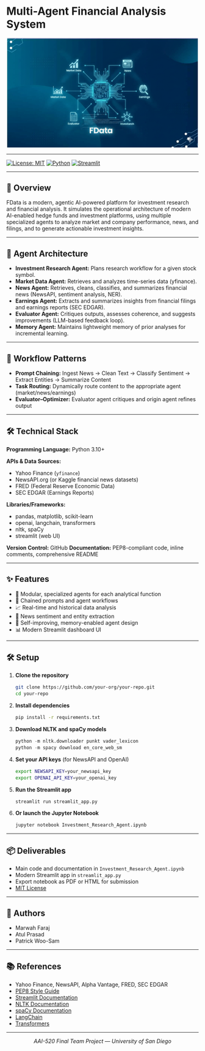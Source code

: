 # Multi-Agent Financial Analysis System

<p align="center">
  <img src="image/multi_agent_system.png" alt="Multi-Agent System Diagram" width="500"/>
</p>

---

[![License: MIT](https://img.shields.io/badge/License-MIT-yellow.svg)](LICENSE)
[![Python](https://img.shields.io/badge/Python-3.10%2B-blue.svg)](https://www.python.org/)
[![Streamlit](https://img.shields.io/badge/Built%20with-Streamlit-ff4b4b.svg?logo=streamlit&logoColor=white)](https://streamlit.io/)

---

## 🚀 Overview
FData is a modern, agentic AI-powered platform for investment research and financial analysis. It simulates the operational architecture of modern AI-enabled hedge funds and investment platforms, using multiple specialized agents to analyze market and company performance, news, and filings, and to generate actionable investment insights.

---

## 🧩 Agent Architecture
- **Investment Research Agent:** Plans research workflow for a given stock symbol.
- **Market Data Agent:** Retrieves and analyzes time-series data (yfinance).
- **News Agent:** Retrieves, cleans, classifies, and summarizes financial news (NewsAPI, sentiment analysis, NER).
- **Earnings Agent:** Extracts and summarizes insights from financial filings and earnings reports (SEC EDGAR).
- **Evaluator Agent:** Critiques outputs, assesses coherence, and suggests improvements (LLM-based feedback loop).
- **Memory Agent:** Maintains lightweight memory of prior analyses for incremental learning.

---

## 🔄 Workflow Patterns
- **Prompt Chaining:** Ingest News → Clean Text → Classify Sentiment → Extract Entities → Summarize Content
- **Task Routing:** Dynamically route content to the appropriate agent (market/news/earnings)
- **Evaluator–Optimizer:** Evaluator agent critiques and origin agent refines output

---

## 🛠️ Technical Stack
**Programming Language:** Python 3.10+

**APIs & Data Sources:**
- Yahoo Finance (`yfinance`)
- NewsAPI.org (or Kaggle financial news datasets)
- FRED (Federal Reserve Economic Data)
- SEC EDGAR (Earnings Reports)

**Libraries/Frameworks:**
- pandas, matplotlib, scikit-learn
- openai, langchain, transformers
- nltk, spaCy
- streamlit (web UI)

**Version Control:** GitHub
**Documentation:** PEP8-compliant code, inline comments, comprehensive README

---

## ✨ Features
- 🤖 Modular, specialized agents for each analytical function
- 🔗 Chained prompts and agent workflows
- 📈 Real-time and historical data analysis
- 📰 News sentiment and entity extraction
- 🧠 Self-improving, memory-enabled agent design
- 📊 Modern Streamlit dashboard UI

---

## 🛠️ Setup
1. **Clone the repository**
   ```bash
   git clone https://github.com/your-org/your-repo.git
   cd your-repo
   ```
2. **Install dependencies**
   ```bash
   pip install -r requirements.txt
   ```
3. **Download NLTK and spaCy models**
   ```python
   python -m nltk.downloader punkt vader_lexicon
   python -m spacy download en_core_web_sm
   ```
4. **Set your API keys** (for NewsAPI and OpenAI)
   ```bash
   export NEWSAPI_KEY=your_newsapi_key
   export OPENAI_API_KEY=your_openai_key
   ```
5. **Run the Streamlit app**
   ```bash
   streamlit run streamlit_app.py
   ```
6. **Or launch the Jupyter Notebook**
   ```bash
   jupyter notebook Investment_Research_Agent.ipynb
   ```

---

## 📦 Deliverables
- Main code and documentation in `Investment_Research_Agent.ipynb`
- Modern Streamlit app in `streamlit_app.py`
- Export notebook as PDF or HTML for submission
- [MIT License](LICENSE)

---

## 👥 Authors
- Marwah Faraj
- Atul Prasad
- Patrick Woo-Sam

---

## 📚 References
- Yahoo Finance, NewsAPI, Alpha Vantage, FRED, SEC EDGAR
- [PEP8 Style Guide](https://peps.python.org/pep-0008/)
- [Streamlit Documentation](https://docs.streamlit.io/)
- [NLTK Documentation](https://www.nltk.org/)
- [spaCy Documentation](https://spacy.io/)
- [LangChain](https://python.langchain.com/)
- [Transformers](https://huggingface.co/docs/transformers/index)

---

<p align="center">
  <em>AAI-520 Final Team Project &mdash; University of San Diego</em>
</p>
